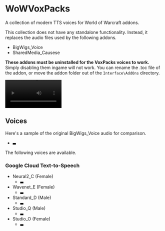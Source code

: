 # WoWVoxPacks

A collection of modern TTS voices for World of Warcraft addons.

This collection does not have any standalone functionality. Instead, it replaces the audio files used by the following
addons.

- BigWigs_Voice
- SharedMedia_Causese

**These addons must be uninstalled for the VoxPacks voices to work.** Simply disabling them ingame will not work.
You can rename the .toc file of the addon, or move the addon folder out of the `Interface\AddOns` directory.

<video src='https://github.com/user-attachments/assets/8bceffae-2e57-49cb-bb74-aab43ac65ae7' width=180></video>

## Voices

Here's a sample of the original BigWigs_Voice audio for comparison.

- <video src='https://github.com/user-attachments/assets/9aeffdd5-a0a0-4021-9869-e2827241be27' width=10>BigWigs_Voice
  sample</video>

The following voices are available.

### Google Cloud Text-to-Speech

- Neural2_C (Female)
  - <video src='https://github.com/user-attachments/assets/b5b99b0b-cfdf-4106-8461-d9df8588a4e4' width=10></video>
- Wavenet_E (Female)
  - <video src='https://github.com/user-attachments/assets/78969d82-4878-403c-8201-c220f26f8ecc' width=10></video>
- Standard_D (Male)
  - <video src='https://github.com/user-attachments/assets/bc28901b-165b-4d73-8fb5-956e53a95acd' width=10></video>
- Studio_Q (Male)
  - <video src='https://github.com/user-attachments/assets/c6f39c01-4934-41dd-9f4e-7b3ca7acffdc' width=10></video>
- Studio_O (Female)
  - <video src='https://github.com/user-attachments/assets/04bd2217-f757-4165-8414-9ea080eec041' width=10></video>



